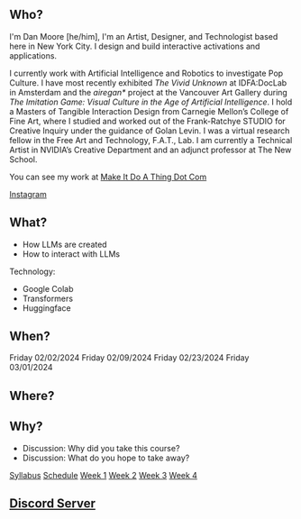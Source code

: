 ## Who?

I'm Dan Moore [he/him], I'm an Artist, Designer, and Technologist based here in New York City. I design and build interactive activations and applications.

I currently work with Artificial Intelligence and Robotics to investigate Pop Culture. I have most recently exhibited _The Vivid Unknown_ at IDFA:DocLab in Amsterdam and the _airegan*_ project at the Vancouver Art Gallery during _The Imitation Game: Visual Culture in the Age of Artificial Intelligence_.  I hold a Masters of Tangible Interaction Design from Carnegie Mellon’s College of Fine Art, where I studied and worked out of the Frank-Ratchye STUDIO for Creative Inquiry under the guidance of Golan Levin.  I was a virtual research fellow in the Free Art and Technology, F.A.T., Lab. I am currently a Technical Artist in NVIDIA’s Creative Department and an adjunct professor at The New School.

You can see my work at [Make It Do A Thing Dot Com](http://makeitdoathing.com)

[Instagram](https://www.instagram.com/danzeeeman/)

## What?

- How LLMs are created
- How to interact with LLMs

Technology: 
- Google Colab
- Transformers
- Huggingface

## When?

Friday 02/02/2024
Friday 02/09/2024
Friday 02/23/2024
Friday 03/01/2024

## Where?

## Why?

- Discussion: Why did you take this course?
- Discussion: What do you hope to take away?

[Syllabus](syllabus.md)
[Schedule](schedule.md)
[Week 1](00_week_1.md)
[Week 2](01_week_2.md)
[Week 3](02_week_3.md)
[Week 4](03_week_4.md)

## [Discord Server](https://discord.gg/3h3pFK4vDz)
